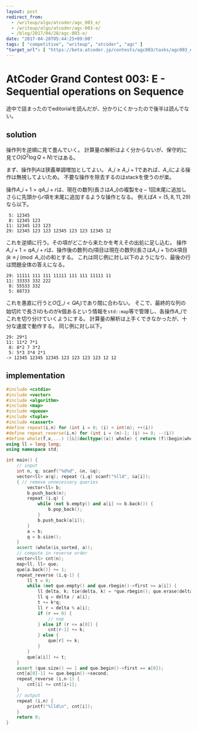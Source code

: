 ```yaml
---
layout: post
redirect_from:
  - /writeup/algo/atcoder/agc_003_e/
  - /writeup/algo/atcoder/agc-003-e/
  - /blog/2017/04/28/agc-003-e/
date: "2017-04-28T05:44:25+09:00"
tags: [ "competitive", "writeup", "atcoder", "agc" ]
"target_url": [ "https://beta.atcoder.jp/contests/agc003/tasks/agc003_e" ]
---
```


# AtCoder Grand Contest 003: E - Sequential operations on Sequence

途中で詰まったのでeditorialを読んだが、分かりにくかったので後半は読んでない。

## solution

操作列を逆順に見て畳んでいく。
計算量の解析はよく分からないが、保守的に見て$O(Q^2 \log Q + N)$ではある。

まず、操作列$A$は狭義単調増加としてよい。
$A\_i \ge A\_{i+1}$であれば、$A\_i$による操作は無視してよいため。
不要な操作を除去するのはstackを使うのが楽。

操作$A\_{i+1} = qA\_i + r$は、現在の数列(長さは$A\_i$)の複製を$q-1$回末尾に追加しさらに先頭から$r$項を末尾に追加するような操作となる。
例えば$A = (5, 8, 11, 29)$なら以下。

```
 5: 12345
 8: 12345 123
11: 12345 123 123
29: 12345 123 123 12345 123 123 12345 12
```

これを逆順に行う。その項がどこから来たかを考えその出処に足し込む。
操作$A\_{i+1} = qA\_i + r$は、操作後の数列の$j$項目は現在の数列(長さは$A\_{i+1}$)の$k$項目($k \equiv j \pmod{A\_i}$)の和とする。
これは同じ例に対し以下のようになり、最後の行は問題全体の答えになる。

```
29: 11111 111 111 11111 111 111 11111 11
11: 33333 332 222
 8: 55533 332
 5: 88733
```

これを愚直に行うと$O(\sum\_{i \lt Q} A_i)$であり間に合わない。
そこで、最終的な列の始切片で長さ$l$のものが$k$個あるという情報を`std::map`等で管理し、各操作$A\_i$でこれを切り分けていくようにする。
計算量の解析は上手くできなかったが、十分な速度で動作する。
同じ例に対し以下。

```
29: 29*1
11: 11*2 7*1
 8: 8*2 7 3*2
 5: 5*3 3*4 2*1
-> 12345 12345 12345 123 123 123 123 12 12
```

## implementation

``` c++
#include <cstdio>
#include <vector>
#include <algorithm>
#include <map>
#include <queue>
#include <tuple>
#include <cassert>
#define repeat(i,n) for (int i = 0; (i) < int(n); ++(i))
#define repeat_reverse(i,n) for (int i = (n)-1; (i) >= 0; --(i))
#define whole(f,x,...) ([&](decltype((x)) whole) { return (f)(begin(whole), end(whole), ## __VA_ARGS__); })(x)
using ll = long long;
using namespace std;

int main() {
    // input
    int n, q; scanf("%d%d", &n, &q);
    vector<ll> a(q); repeat (i,q) scanf("%lld", &a[i]);
    { // remove unnecessary queries
        vector<ll> b;
        b.push_back(n);
        repeat (i,q) {
            while (not b.empty() and a[i] <= b.back()) {
                b.pop_back();
            }
            b.push_back(a[i]);
        }
        a = b;
        q = b.size();
    }
    assert (whole(is_sorted, a));
    // compute in reverse order
    vector<ll> cnt(n);
    map<ll, ll> que;
    que[a.back()] += 1;
    repeat_reverse (i,q-1) {
        ll t = 0;
        while (not que.empty() and que.rbegin()->first >= a[i]) {
            ll delta, k; tie(delta, k) = *que.rbegin(); que.erase(delta);
            ll q = delta / a[i];
            t += k*q;
            ll r = delta % a[i];
            if (r == 0) {
                // nop
            } else if (r <= a[0]) {
                cnt[r-1] += k;
            } else {
                que[r] += k;
            }
        }
        que[a[i]] += t;
    }
    assert (que.size() == 1 and que.begin()->first == a[0]);
    cnt[a[0]-1] += que.begin()->second;
    repeat_reverse (i,n-1) {
        cnt[i] += cnt[i+1];
    }
    // output
    repeat (i,n) {
        printf("%lld\n", cnt[i]);
    }
    return 0;
}
```
